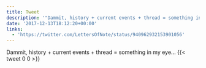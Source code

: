```yaml
---
title: Tweet
description: '"Dammit, history + current events + thread = something in my eye... "'
date: '2017-12-13T18:12:20+00:00'
links:
  - 'https://twitter.com/LettersOfNote/status/940962932153901056'
---
```

Dammit, history + current events + thread = something in my eye... 
      {{< tweet 0 0 >}}
    
